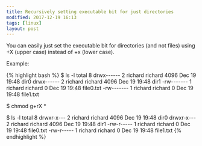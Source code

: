 ```yaml
---
title: Recursively setting executable bit for just directories
modified: 2017-12-19 16:13
tags: [linux]
layout: post
---
```


You can easily just set the executable bit for directories (and not files) using +X (upper case) instead of +x (lower case).

Example:

{% highlight bash %}
$ ls -l
total 8
drwx------ 2 richard richard 4096 Dec 19 19:48 dir0
drwx------ 2 richard richard 4096 Dec 19 19:48 dir1
-rw------- 1 richard richard    0 Dec 19 19:48 file0.txt
-rw------- 1 richard richard    0 Dec 19 19:48 file1.txt

$ chmod g+rX *

$ ls -l
total 8
drwxr-x--- 2 richard richard 4096 Dec 19 19:48 dir0
drwxr-x--- 2 richard richard 4096 Dec 19 19:48 dir1
-rw-r----- 1 richard richard    0 Dec 19 19:48 file0.txt
-rw-r----- 1 richard richard    0 Dec 19 19:48 file1.txt
{% endhighlight %}
